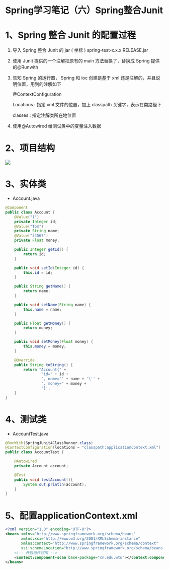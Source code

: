 # Spring学习笔记（六）Spring整合Junit

# 1、Spring 整合 Junit 的配置过程

1. 导入 Spring 整合 Junit 的 jar ( 坐标 )
 spring-test-x.x.x.RELEASE.jar
2. 使用 Junit 提供的一个注解把原有的 main 方法替换了，替换成 Spring 提供的@Runwith

3. 告知 Spring 的运行器， Spring 和 ioc 创建是基于 xml 还是注解的，并且说明位置，用到的注解如下

    @ContextConfiguration

    Locations : 指定 xml 文件的位置，加上 classpath 关键字，表示在类路径下

    classes : 指定注解类所在地位置

4. 使用@Autowired 给测试类中的变量注入数据

# 2、项目结构
![](https://gitee.com/krislin_zhao/IMGcloud/raw/master/img/20200605110014.jpg)


# 3、实体类
- Account.java
```java
@Component
public class Account {
    @Value("1")
    private Integer id;
    @Value("Tom")
    private String name;
    @Value("34567")
    private Float money;

    public Integer getId() {
        return id;
    }

    public void setId(Integer id) {
        this.id = id;
    }

    public String getName() {
        return name;
    }

    public void setName(String name) {
        this.name = name;
    }

    public Float getMoney() {
        return money;
    }

    public void setMoney(Float money) {
        this.money = money;
    }

    @Override
    public String toString() {
        return "Account{" +
                "id=" + id +
                ", name='" + name + '\'' +
                ", money=" + money +
                '}';
    }
}
```
# 4、测试类
- AccountTest.java
```java
@RunWith(SpringJUnit4ClassRunner.class)
@ContextConfiguration(locations = "classpath:applicationContext.xml")
public class AccountTest {

    @Autowired
    private Account account;

    @Test
    public void testAccount(){
        System.out.println(account);
    }
}
```

# 5、配置applicationContext.xml
```xml
<?xml version="1.0" encoding="UTF-8"?>
<beans xmlns="http://www.springframework.org/schema/beans"
       xmlns:xsi="http://www.w3.org/2001/XMLSchema-instance"
       xmlns:context="http://www.springframework.org/schema/context"
       xsi:schemaLocation="http://www.springframework.org/schema/beans http://www.springframework.org/schema/beans/spring-beans.xsd http://www.springframework.org/schema/context http://www.springframework.org/schema/context/spring-context.xsd">
    <!-- 开启组件扫描 -->
    <context:component-scan base-package="cn.edu.wtu"></context:component-scan>
</beans>
```